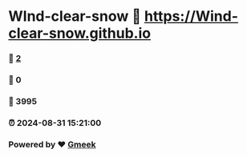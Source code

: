 # WInd-clear-snow :link: https://Wind-clear-snow.github.io 
### :page_facing_up: [2](https://Wind-clear-snow.github.io/tag.html) 
### :speech_balloon: 0 
### :hibiscus: 3995 
### :alarm_clock: 2024-08-31 15:21:00 
### Powered by :heart: [Gmeek](https://github.com/Meekdai/Gmeek)
